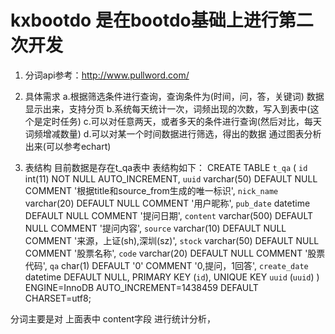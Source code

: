 # kxbootdo 是在bootdo基础上进行第二次开发

1. 分词api参考：http://www.pullword.com/


2. 具体需求
a.根据筛选条件进行查询，查询条件为(时间，问，答，关键词)
    数据显示出来，支持分页
b.系统每天统计一次，词频出现的次数，写入到表中(这个是定时任务)
c.可以对任意两天，或者多天的条件进行查询(然后对比，每天词频增减数量)
d.可以对某一个时间数据进行筛选，得出的数据  通过图表分析出来(可以参考echart)

3. 表结构
目前数据是存在t_qa表中 
表结构如下：
CREATE TABLE `t_qa` (
  `id` int(11) NOT NULL AUTO_INCREMENT,
  `uuid` varchar(50) DEFAULT NULL COMMENT '根据title和source_from生成的唯一标识',
  `nick_name` varchar(20) DEFAULT NULL COMMENT '用户昵称',
  `pub_date` datetime DEFAULT NULL COMMENT '提问日期',
  `content` varchar(500) DEFAULT NULL COMMENT '提问内容',
  `source` varchar(10) DEFAULT NULL COMMENT '来源，上证(sh),深圳(sz)',
  `stock` varchar(50) DEFAULT NULL COMMENT '股票名称',
  `code` varchar(20) DEFAULT NULL COMMENT '股票代码',
  `qa` char(1) DEFAULT '0' COMMENT '0,提问，1回答',
  `create_date` datetime DEFAULT NULL,
  PRIMARY KEY (`id`),
  UNIQUE KEY `uuid` (`uuid`)
) ENGINE=InnoDB AUTO_INCREMENT=1438459 DEFAULT CHARSET=utf8;

分词主要是对 上面表中 content字段 进行统计分析，
